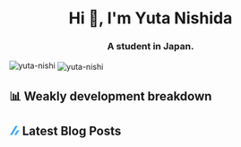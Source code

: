 <h1 align="center">Hi 👋, I'm Yuta Nishida</h1>
<h3 align="center">A student in Japan.</h3>



<p><img align="left" src="https://github-readme-stats.vercel.app/api/top-langs?username=yuta-nishi&show_icons=true&locale=en&layout=compact" alt="yuta-nishi" /></p>

<p>&nbsp;<img align="center" src="https://github-readme-stats.vercel.app/api?username=yuta-nishi&show_icons=true&locale=en" alt="yuta-nishi" /></p>

## 📊 Weakly development breakdown
<!--START_SECTION:waka-->
<!--END_SECTION:waka-->
## ![zenn](./icon/zenn.png) Latest Blog Posts
<!-- BLOG-POST-LIST:START -->
<!-- BLOG-POST-LIST:END -->
